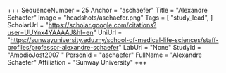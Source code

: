 +++
SequenceNumber = 25
Anchor = "aschaefer"
Title = "Alexandre Schaefer"
Image = "headshots/aschaefer.png"
Tags = [ "study_lead", ]
ScholarUrl = "https://scholar.google.com/citations?user=UUYnx4YAAAAJ&hl=en"
UniUrl = "https://sunwayuniversity.edu.my/school-of-medical-life-sciences/staff-profiles/professor-alexandre-schaefer"
LabUrl = "None"
StudyId = "AmodioJost2007 "
PersonId = "aschaefer"
FullName = "Alexandre Schaefer"
Affiliation = "Sunway University"
+++